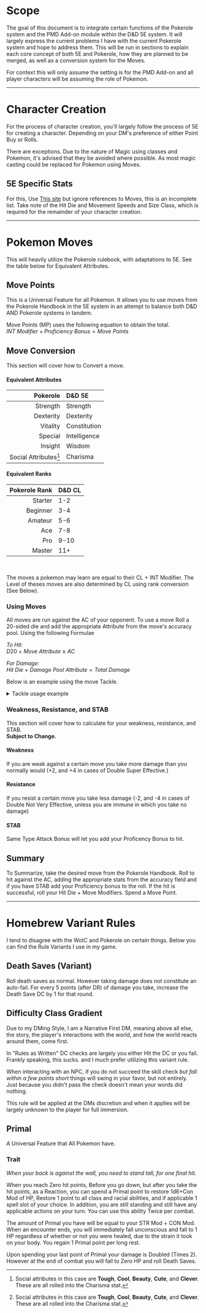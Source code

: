 
# Scope
The goal of this document is to integrate certain functions of the Pokerole system and the PMD Add-on module within the D&D 5E system. It will largely express the current problems I have with the current Pokerole system and hope to address them. This will be run in sections to explain each core concept of both 5E and Pokerole, how they are planned to be merged, as well as a conversion system for the Moves.

For context this will only assume the setting is for the PMD Add-on and all player characters will be assuming the role of Pokemon.

---

# Character Creation
For the process of character creation, you'll largely follow the process of 5E for creating a character. Depending on your DM's preference of either Point Buy or Rolls. 

There are exceptions. Due to the nature of Magic using classes and Pokemon, it's advised that they be avoided where possible. As most magic casting could be replaced for Pokemon using Moves.

## 5E Specific Stats
For this, Use [This site](https://pokedex-5e.herokuapp.com/) but ignore references to Moves, this is an incomplete list. Take note of the Hit Die and Movement Speeds and Size Class, which is required for the remainder of your character creation. 

---

# Pokemon Moves
This will heavily utilize the Pokerole rulebook, with adaptations to 5E. See the table below for Equivalent Attributes.

## Move Points
This is a Universal Feature for all Pokemon. It allows you to use moves from the Pokerole Handbook in the 5E system in an attempt to balance both D&D AND Pokerole systems in tandem.

 Move Points (MP) uses the following equation to obtain the total.  
 $INT\ Modifier +  Proficiency\ Bonus = Move\ Points$

## Move Conversion
This section will cover how to Convert a move.

#### Equivalent Attributes
|Pokerole|D&D 5E|
|-:|:-|
|Strength|Strength|
|Dexterity|Dexterity|
|Vitality|Constitution|
|Special|Intelligence|
|Insight|Wisdom|
|Social Attributes[^1]|Charisma|
[^1]:Social attributes in this case are **Tough**, **Cool**, **Beauty**, **Cute**, and **Clever**. These are all rolled into the Charisma stat.

#### Equivalent Ranks
|Pokerole Rank|D&D CL|
|-:|:-|
|Starter|1-2|
|Beginner|3-4|
|Amateur|5-6|
|Ace|7-8|
|Pro|9-10|
|Master|11+|

<br/>

The moves a pokemon may learn are equal to their CL + INT Modifier.
The Level of theses moves are also determined by CL using rank conversion (See Below).


### Using Moves
All moves are run against the AC of your opponent. To use a move Roll a 20-sided die and add the appropriate Attribute from the move's accuracy pool. Using the following Formulae

*To Hit:*  
$D20\ +\ Move\ Attribute\ \geq\ AC$

*For Damage:*  
$Hit\ Die\ +\ Damage\ Pool\ Attribute = Total\ Damage$

Below is an example using the move Tackle.
<details>
<summary>Tackle usage example</Summary>

![Tackle. Power 2. Type Normal. Accuracy Pool, Dexterity+Brawl. Damage Pool, Strength+2.](image.png)

Seen above is the card for the move Tackle. When rolling to hit, take the Accuracy pool, and drop the Skill portion of it (Usually the second value), and Match it with the appropriate base Attribute.

If you hit, Roll the damage pool using your Hit Die + the Listed Attribute. (If no attribute is listed for the move or if the move specifies a specific damage type, just roll your hit die with no modifiers. Unless the move has Set Damage, Apply Damage as normal.)

The formulae below is how this is calculated.  
To Hit:  
$
D20 + DEX\ Modifier\ \geq\ AC 
$

For Damage:  
$
Hit\ Die + Damage\ Pool = Total\ Damage
$

#### Example
In a greater example. lets say you have a D&D Dexterity of 14 and Strength of 16. this would give you a +2 and +3 respectively as modifiers. And your Hit Die is a d8

You want to use the move Tackle, Roll to hit against the opponents AC, You rolled a 14 add the 2 from your DEX for a total of 16 to hit!  
$D20=14+DEX\ Mod\ 2=16\ To\ Hit$

The attack hits! you roll a D8 for damage and add your STR. You rolled a 7 for a total of 10!  
$D8=7 + STR\ Mod 3 = 10\ Damage$

#### Special Cases
In the event the move you want to use uses a Social Attribute (see [^1]) you simply replace it with your Charisma Modifier.

</details>



### Weakness, Resistance, and STAB
This section will cover how to calculate for your weakness, resistance, and STAB.  
**Subject to Change.**

#### Weakness
If you are weak against a certain move you take more damage than you normally would (+2, and +4 in cases of Double Super Effective.)

#### Resistance
If you resist a certain move you take less damage (-2, and -4 in cases of Double Not Very Effective, unless you are immune in which you take no damage)

#### STAB
Same Type Attack Bonus will let you add your Proficency Bonus to hit.

## Summary
To Summarize, take the desired move from the Pokerole Handbook. Roll to hit against the AC, adding the appropriate stats from the accuracy field and if you have STAB add your Proficiency bonus to the roll. If the hit is successful, roll your Hit Die + Move Modifiers. Spend a Move Point.

---

# Homebrew Variant Rules
I tend to disagree with the WotC and Pokerole on certain things. Below you can find the Rule Variants I use in my game.

## Death Saves (Variant)
Roll death saves as normal. However taking damage does not constitute an auto-fail. For every 5 points (after DR) of damage you take, increase the Death Save DC by 1 for that round.

## Difficulty Class Gradient
Due to my DMing Style, I am a Narrative First DM, meaning above all else, the story, the player's interactions with the world, and how the world reacts around them, come first.

In "Rules as Written" DC checks are largely you either Hit the DC or you fail. Frankly speaking, this sucks. and I much prefer utilizing this variant rule.

When interacting with an NPC, if you do not succeed the skill check *but fall within a few points short* things will swing in your favor, but not entirely. Just because you didn't pass the check doesn't mean your words did nothing.

This rule will be applied at the DMs discretion and when it applies will be largely unknown to the player for full immersion.


## Primal
A Universal Feature that All Pokemon have.

### Trait
*When your back is against the wall, you need to stand tall, for one final hit.*

When you reach Zero hit points, Before you go down, but after you take the hit points, as a Reaction, you can spend a Primal point to restore 1d6+Con Mod of HP, Restore 1 point to all class and racial abilities, and if applicable 1 spell slot of your choice. In addition, you are still standing and still have any applicable actions on your turn. You can use this ability Twice per combat.

The amount of Primal you have will be equal to your STR Mod + CON Mod. When an encounter ends, you will immediately fall unconscious and fall to 1 HP regardless of whether or not you were healed, due to the strain it took on your body. You regain 1 Primal point per long rest.

Upon spending your last point of Primal your damage is Doubled (Times 2). However at the end of combat you will fall to Zero HP and roll Death Saves.


[^2]:*[CL]: Character Level 
*[WIS]: Wisdom Modifier
*[DEX]: Dexterity Modifier
*[STR]: Strength Modifier
*[INT]: Intelligence Modifier
*[CON]: Constitution Modifier
*[DC]: Difficulty Class
*[AC]: Armor Class
*[STAB]: Same Type Attack Bonus
*[DR]: Damage Reduction
*[MP]: Move Point(s)